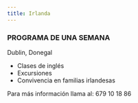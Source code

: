 ```yaml
---
title: Irlanda
---
```


### PROGRAMA DE UNA SEMANA

Dublin, Donegal

- Clases de inglés
- Excursiones
- Convivencia en familias irlandesas

Para más información llama al: 679 10 18 86

